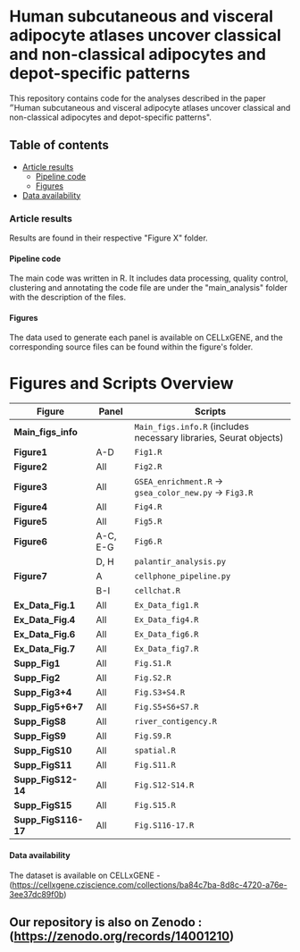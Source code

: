 # Human subcutaneous and visceral adipocyte atlases uncover classical and non-classical adipocytes and depot-specific patterns

This repository contains code for the analyses described in the paper ״Human subcutaneous and visceral adipocyte atlases uncover classical and non-classical adipocytes and depot-specific patterns".

## Table of contents
* [Article results](#article-results) 
    * [Pipeline code](#pipeline-code)
    * [Figures](#Figures)
* [Data availability](#Data-availability)

### Article results
Results are found in their respective "Figure X" folder.

#### Pipeline code
The main code was written in R. It includes data processing, quality control, clustering and annotating the code file are under the "main_analysis" folder with the description of the files. 

#### Figures
The data used to generate each panel is available on CELLxGENE, and the corresponding source files can be found within the figure's folder.

# Figures and Scripts Overview

| **Figure**               | **Panel**    | **Scripts**                                                                                  |
|---------------------------|--------------|---------------------------------------------------------------------------------------------|
| **Main_figs_info**        |              | `Main_figs.info.R` (includes necessary libraries, Seurat objects)                           |
| **Figure1**               | A-D          | `Fig1.R`                                                                                     |
| **Figure2**               | All          | `Fig2.R`                                                                                   |
| **Figure3**               | All          | `GSEA_enrichment.R` → `gsea_color_new.py` → `Fig3.R`                                       |
| **Figure4**               | All          | `Fig4.R`                                                                                   |
| **Figure5**               | All          | `Fig5.R`                                                                                   |
| **Figure6**               | A-C, E-G     | `Fig6.R`                                                                                   |
|                           | D, H         | `palantir_analysis.py`                                                                      |
| **Figure7**               | A            | `cellphone_pipeline.py`                                                                     |
|                           | B-I          | `cellchat.R`                                                                                |
| **Ex_Data_Fig.1**         | All          | `Ex_Data_fig1.R`                                                                            |
| **Ex_Data_Fig.4**         | All          | `Ex_Data_fig4.R`                                                                            |
| **Ex_Data_Fig.6**         | All          | `Ex_Data_fig6.R`                                                                            |
| **Ex_Data_Fig.7**         | All          | `Ex_Data_fig7.R`                                                                            |
| **Supp_Fig1**             | All          | `Fig.S1.R`                                                                                 |
| **Supp_Fig2**             | All          | `Fig.S2.R`                                                                                 |
| **Supp_Fig3+4**           | All          | `Fig.S3+S4.R`                                                                              |
| **Supp_Fig5+6+7**         | All          | `Fig.S5+S6+S7.R`                                                                           |
| **Supp_FigS8**            | All          | `river_contigency.R`                                                                        |
| **Supp_FigS9**            | All          | `Fig.S9.R`                                                                                 |
| **Supp_FigS10**           | All          | `spatial.R`                                                                                |
| **Supp_FigS11**           | All          | `Fig.S11.R`                                                                                |
| **Supp_FigS12-14**        | All          | `Fig.S12-S14.R`                                                                            |
| **Supp_FigS15**           | All          | `Fig.S15.R`                                                                                |
| **Supp_FigS116-17**       | All          | `Fig.S116-17.R`                                                                            |
    


#### Data availability
The dataset is available on CELLxGENE - (https://cellxgene.cziscience.com/collections/ba84c7ba-8d8c-4720-a76e-3ee37dc89f0b)

## Our repository is also on Zenodo : (https://zenodo.org/records/14001210)
